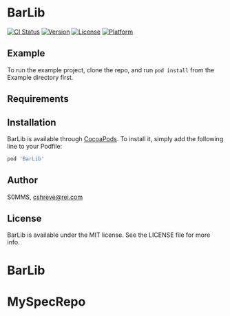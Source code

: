 # BarLib

[![CI Status](https://img.shields.io/travis/S0MMS/BarLib.svg?style=flat)](https://travis-ci.org/S0MMS/BarLib)
[![Version](https://img.shields.io/cocoapods/v/BarLib.svg?style=flat)](https://cocoapods.org/pods/BarLib)
[![License](https://img.shields.io/cocoapods/l/BarLib.svg?style=flat)](https://cocoapods.org/pods/BarLib)
[![Platform](https://img.shields.io/cocoapods/p/BarLib.svg?style=flat)](https://cocoapods.org/pods/BarLib)

## Example

To run the example project, clone the repo, and run `pod install` from the Example directory first.

## Requirements

## Installation

BarLib is available through [CocoaPods](https://cocoapods.org). To install
it, simply add the following line to your Podfile:

```ruby
pod 'BarLib'
```

## Author

S0MMS, cshreve@rei.com

## License

BarLib is available under the MIT license. See the LICENSE file for more info.
# BarLib
# MySpecRepo
